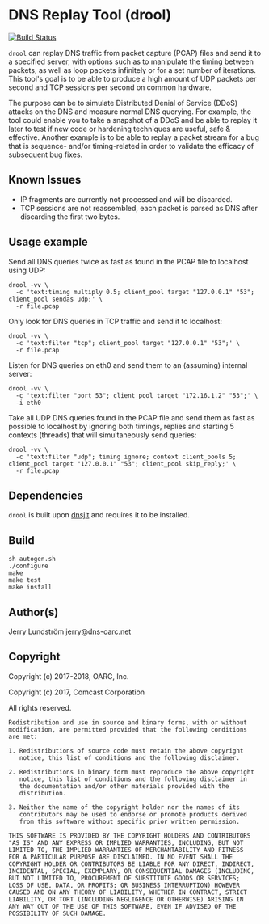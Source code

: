 # DNS Replay Tool (drool)

[![Build Status](https://travis-ci.org/DNS-OARC/drool.svg?branch=develop)](https://travis-ci.org/DNS-OARC/drool)

`drool` can replay DNS traffic from packet capture (PCAP) files and send
it to a specified server, with options such as to manipulate the timing
between packets, as well as loop packets infinitely or for a set number
of iterations. This tool's goal is to be able to produce a high amount
of UDP packets per second and TCP sessions per second on common hardware.

The purpose can be to simulate Distributed Denial of Service (DDoS) attacks
on the DNS and measure normal DNS querying. For example, the tool could
enable you to take a snapshot of a DDoS and be able to replay it later
to test if new code or hardening techniques are useful, safe & effective.
Another example is to be able to replay a packet stream for a
bug that is sequence- and/or timing-related in order to validate the
efficacy of subsequent bug fixes.

## Known Issues

- IP fragments are currently not processed and will be discarded.
- TCP sessions are not reassembled, each packet is parsed as DNS after
  discarding the first two bytes.

## Usage example

Send all DNS queries twice as fast as found in the PCAP file to localhost
using UDP:

```shell
drool -vv \
  -c 'text:timing multiply 0.5; client_pool target "127.0.0.1" "53"; client_pool sendas udp;' \
  -r file.pcap
```

Only look for DNS queries in TCP traffic and send it to localhost:

```shell
drool -vv \
  -c 'text:filter "tcp"; client_pool target "127.0.0.1" "53";' \
  -r file.pcap
```

Listen for DNS queries on eth0 and send them to an (assuming) internal server:

```shell
drool -vv \
  -c 'text:filter "port 53"; client_pool target "172.16.1.2" "53";' \
  -i eth0
```

Take all UDP DNS queries found in the PCAP file and send them as fast as
possible to localhost by ignoring both timings, replies and starting 5
contexts (threads) that will simultaneously send queries:

```shell
drool -vv \
  -c 'text:filter "udp"; timing ignore; context client_pools 5; client_pool target "127.0.0.1" "53"; client_pool skip_reply;' \
  -r file.pcap
```

## Dependencies

`drool` is built upon [dnsjit](https://github.com/DNS-OARC/dnsjit) and
requires it to be installed.

## Build

```
sh autogen.sh
./configure
make
make test
make install
```

## Author(s)

Jerry Lundström <jerry@dns-oarc.net>

## Copyright

Copyright (c) 2017-2018, OARC, Inc.

Copyright (c) 2017, Comcast Corporation

All rights reserved.

```
Redistribution and use in source and binary forms, with or without
modification, are permitted provided that the following conditions
are met:

1. Redistributions of source code must retain the above copyright
   notice, this list of conditions and the following disclaimer.

2. Redistributions in binary form must reproduce the above copyright
   notice, this list of conditions and the following disclaimer in
   the documentation and/or other materials provided with the
   distribution.

3. Neither the name of the copyright holder nor the names of its
   contributors may be used to endorse or promote products derived
   from this software without specific prior written permission.

THIS SOFTWARE IS PROVIDED BY THE COPYRIGHT HOLDERS AND CONTRIBUTORS
"AS IS" AND ANY EXPRESS OR IMPLIED WARRANTIES, INCLUDING, BUT NOT
LIMITED TO, THE IMPLIED WARRANTIES OF MERCHANTABILITY AND FITNESS
FOR A PARTICULAR PURPOSE ARE DISCLAIMED. IN NO EVENT SHALL THE
COPYRIGHT HOLDER OR CONTRIBUTORS BE LIABLE FOR ANY DIRECT, INDIRECT,
INCIDENTAL, SPECIAL, EXEMPLARY, OR CONSEQUENTIAL DAMAGES (INCLUDING,
BUT NOT LIMITED TO, PROCUREMENT OF SUBSTITUTE GOODS OR SERVICES;
LOSS OF USE, DATA, OR PROFITS; OR BUSINESS INTERRUPTION) HOWEVER
CAUSED AND ON ANY THEORY OF LIABILITY, WHETHER IN CONTRACT, STRICT
LIABILITY, OR TORT (INCLUDING NEGLIGENCE OR OTHERWISE) ARISING IN
ANY WAY OUT OF THE USE OF THIS SOFTWARE, EVEN IF ADVISED OF THE
POSSIBILITY OF SUCH DAMAGE.
```

